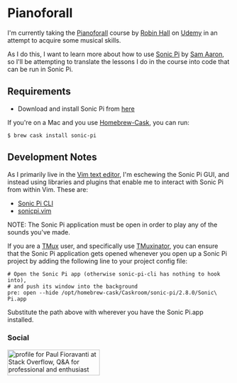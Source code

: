 # Pianoforall

I'm currently taking the [Pianoforall](https://www.udemy.com/pianoforall-incredible-new-way-to-learn-piano-keyboard/)
course by [Robin Hall](https://www.udemy.com/user/robinhall3/) on [Udemy](https://www.udemy.com/) in an attempt to acquire some musical skills.

As I do this, I want to learn more about how to use [Sonic Pi](http://sonic-pi.net/) by [Sam Aaron](https://twitter.com/samaaron), so I'll be attempting
to translate the lessons I do in the course into code that can be run in Sonic Pi.

## Requirements

- Download and install Sonic Pi from [here](http://sonic-pi.net/)

If you're on a Mac and you use [Homebrew-Cask](https://github.com/caskroom/homebrew-cask), you can run:

    $ brew cask install sonic-pi

## Development Notes

As I primarily live in the [Vim text editor](http://www.vim.org/), I'm eschewing the Sonic Pi GUI, and instead using libraries and plugins that enable me to interact with Sonic Pi from within Vim.  These are:

- [Sonic Pi CLI](https://github.com/Widdershin/sonic-pi-cli)
- [sonicpi.vim](https://github.com/dermusikman/sonicpi.vim)

NOTE: The Sonic Pi application must be open in order to play any of the sounds you've made.

If you are a [TMux](https://tmux.github.io/) user, and specifically use [TMuxinator](https://github.com/tmuxinator/tmuxinator), you can ensure that the Sonic Pi application gets opened whenever you open up a Sonic Pi project by adding the following line to your project config file:

    # Open the Sonic Pi app (otherwise sonic-pi-cli has nothing to hook into),
    # and push its window into the background
    pre: open --hide /opt/homebrew-cask/Caskroom/sonic-pi/2.8.0/Sonic\ Pi.app

Substitute the path above with wherever you have the Sonic Pi.app installed.

### Social

<a href="http://stackoverflow.com/users/567863/paul-fioravanti">
  <img src="http://stackoverflow.com/users/flair/567863.png" width="208" height="58" alt="profile for Paul Fioravanti at Stack Overflow, Q&amp;A for professional and enthusiast programmers" title="profile for Paul Fioravanti at Stack Overflow, Q&amp;A for professional and enthusiast programmers">
</a>
